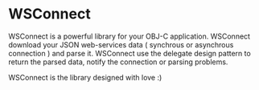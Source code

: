 WSConnect
=========
WSConnect is a powerful library for your OBJ-C application.
WSConnect download your JSON web-services data ( synchrous or asynchrous connection ) and parse it.
WSConnect use the delegate design pattern to return the parsed data, notify the connection or parsing problems.

WSConnect is the library designed with love :)
